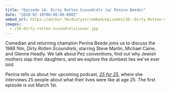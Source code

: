 ```yaml
---
title: "Episode 16: Dirty Rotten Scoundrels (w/ Penina Beede)"
date: "2020-02-10T00:00:00.000Z"
embed_url: https://anchor.fm/dustyvcr/embed/episodes/16--Dirty-Rotten-Scoundrels-w-Penina-Beede-eaor14
images:
  - /16-dirty-rotten-scoundrels/cover.jpg
---
```


Comedian and returning champion Penina Beede joins us to discuss the 1988 film, _Dirty Rotten Scoundrels_, starring Steve Martin, Michael Caine, and Glenne Headly. We talk about Pez conventions, find out why Jewish mothers slap their daughters, and we explore the dumbest lies we've ever told.

<!--more-->

Penina tells us about her upcoming podcast, [_25 for 25_](https://peninabeede.squarespace.com/25for25), where she interviews 25 people about what their lives were like at age 25. The first episode is out March 1st.
